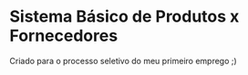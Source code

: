 # Sistema Básico de Produtos x Fornecedores

Criado para o processo seletivo do meu primeiro emprego ;)
